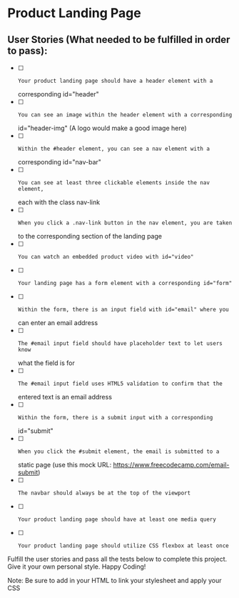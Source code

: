 # Product Landing Page

## User Stories (What needed to be fulfilled in order to pass):


- [ ]     Your product landing page should have a header element with a
  corresponding id="header"
- [ ]     You can see an image within the header element with a corresponding
  id="header-img" (A logo would make a good image here)
- [ ]     Within the #header element, you can see a nav element with a
  corresponding id="nav-bar"
- [ ]     You can see at least three clickable elements inside the nav element,
  each with the class nav-link
- [ ]     When you click a .nav-link button in the nav element, you are taken
  to the corresponding section of the landing page
- [ ]     You can watch an embedded product video with id="video"
- [ ]     Your landing page has a form element with a corresponding id="form"
- [ ]     Within the form, there is an input field with id="email" where you
  can enter an email address
- [ ]     The #email input field should have placeholder text to let users know
  what the field is for
- [ ]     The #email input field uses HTML5 validation to confirm that the
  entered text is an email address
- [ ]     Within the form, there is a submit input with a corresponding
  id="submit"
- [ ]     When you click the #submit element, the email is submitted to a
  static page (use this mock URL: https://www.freecodecamp.com/email-submit)
- [ ]     The navbar should always be at the top of the viewport
- [ ]     Your product landing page should have at least one media query
- [ ]     Your product landing page should utilize CSS flexbox at least once

Fulfill the user stories and pass all the tests below to complete this project. Give it your own personal style. Happy Coding!

Note: Be sure to add <link rel="stylesheet" href="styles.css"> in your HTML to link your stylesheet and apply your CSS
